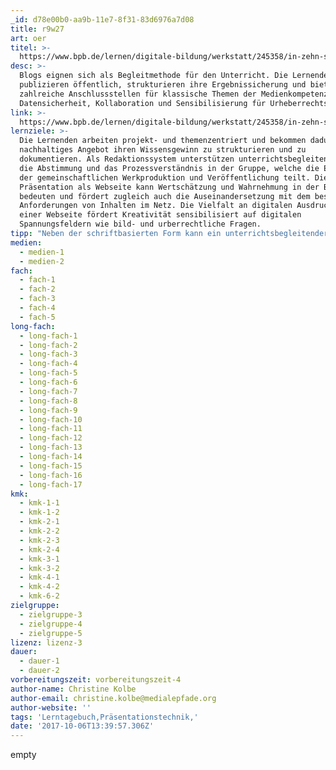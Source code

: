 ```yaml
---
_id: d78e00b0-aa9b-11e7-8f31-83d6976a7d08
title: r9w27
art: oer
titel: >-
  https://www.bpb.de/lernen/digitale-bildung/werkstatt/245358/in-zehn-schritten-zum-unterrichtsbegleitenden-blog
desc: >-
  Blogs eignen sich als Begleitmethode für den Unterricht. Die Lernenden
  publizieren öffentlich, strukturieren ihre Ergebnissicherung und bieten
  zahlreiche Anschlussstellen für klassische Themen der Medienkompetenz wie
  Datensicherheit, Kollaboration und Sensibilisierung für Urheberrechtsfragen.
link: >-
  https://www.bpb.de/lernen/digitale-bildung/werkstatt/245358/in-zehn-schritten-zum-unterrichtsbegleitenden-blog
lernziele: >-
  Die Lernenden arbeiten projekt- und themenzentriert und bekommen dadurch ein
  nachhaltiges Angebot ihren Wissensgewinn zu strukturieren und zu
  dokumentieren. Als Redaktionssystem unterstützen unterrichtsbegleitende Blogs
  die Abstimmung und das Prozessverständnis in der Gruppe, welche die Erfahrung
  der gemeinschaftlichen Werkproduktion und Veröffentlichung teilt. Die
  Präsentation als Webseite kann Wertschätzung und Wahrnehmung in der Breite
  bedeuten und fördert zugleich auch die Auseinandersetzung mit dem besonderen
  Anforderungen von Inhalten im Netz. Die Vielfalt an digitalen Ausdrucksformen
  einer Webseite fördert Kreativität sensibilisiert auf digitalen
  Spannungsfeldern wie bild- und urberrechtliche Fragen.
tipp: "Neben der schriftbasierten Form kann ein unterrichtsbegleitender Blog auch alle anderen Formate der digitalen Präsentation darstellen. Technisch unaufwändig können Fotos, Videos, Podcasts eingebunden werden. \r\nZudem kann ein Blog auch lehrerzentriert als Materialsammlung und für unterschiedliche Lerngruppen genutzt werde."
medien:
  - medien-1
  - medien-2
fach:
  - fach-1
  - fach-2
  - fach-3
  - fach-4
  - fach-5
long-fach:
  - long-fach-1
  - long-fach-2
  - long-fach-3
  - long-fach-4
  - long-fach-5
  - long-fach-6
  - long-fach-7
  - long-fach-8
  - long-fach-9
  - long-fach-10
  - long-fach-11
  - long-fach-12
  - long-fach-13
  - long-fach-14
  - long-fach-15
  - long-fach-16
  - long-fach-17
kmk:
  - kmk-1-1
  - kmk-1-2
  - kmk-2-1
  - kmk-2-2
  - kmk-2-3
  - kmk-2-4
  - kmk-3-1
  - kmk-3-2
  - kmk-4-1
  - kmk-4-2
  - kmk-6-2
zielgruppe:
  - zielgruppe-3
  - zielgruppe-4
  - zielgruppe-5
lizenz: lizenz-3
dauer:
  - dauer-1
  - dauer-2
vorbereitungszeit: vorbereitungszeit-4
author-name: Christine Kolbe
author-email: christine.kolbe@medialepfade.org
author-website: ''
tags: 'Lerntagebuch,Präsentationstechnik,'
date: '2017-10-06T13:39:57.306Z'
---
```

empty
